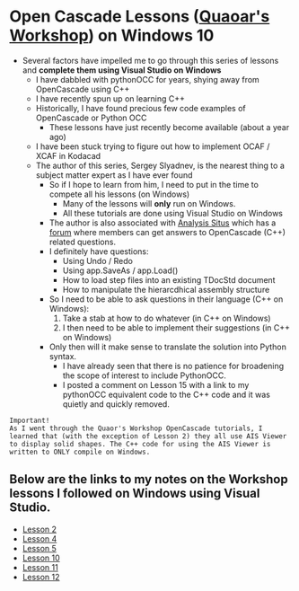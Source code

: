 # Open Cascade Lessons ([Quaoar's Workshop](https://www.youtube.com/c/QuaoarsWorkshop)) on Windows 10
* Several factors have impelled me to go through this series of lessons and **complete them using Visual Studio on Windows**
	* I have dabbled with pythonOCC for years, shying away from OpenCascade using C++
	* I have recently spun up on learning C++
	* Historically, I have found precious few code examples of OpenCascade or Python OCC
		* These lessons have just recently become available (about a year ago)
	* I have been stuck trying to figure out how to implement OCAF / XCAF in Kodacad
	* The author of this series, Sergey Slyadnev, is the nearest thing to a subject matter expert as I have ever found
		* So if I hope to learn from him, I need to put in the time to compete all his lessons (on Windows)
			* Many of the lessons will **only** run on Windows.
			* All these tutorials are done using Visual Studio on Windows
		* The author is also associated with [Analysis Situs](http://www.analysissitus.org/) which has a [forum](http://analysissitus.org/forum/index.php) where members can get answers to OpenCascade (C++) related questions. 
		* I definitely have questions:
			* Using Undo / Redo
			* Using app.SaveAs / app.Load()
			* How to load step files into an existing TDocStd document
			* How to manipulate the hierarcdhical assembly structure
		* So I need to be able to ask questions in their language (C++ on Windows):
			1. Take a stab at how to do whatever (in C++ on Windows)
			2. I then need to be able to implement their suggestions (in C++ on Windows)
		* Only then will it make sense to translate the solution into Python syntax.
			* I have already seen that there is no patience for broadening the scope of interest to include PythonOCC.
			* I posted a comment on Lesson 15 with a link to my pythonOCC equivalent code to the C++ code and it was quietly and quickly removed.

```
Important!
As I went through the Quaor's Workshop OpenCascade tutorials, I learned that (with the exception of Lesson 2) they all use AIS Viewer to display solid shapes. The C++ code for using the AIS Viewer is written to ONLY compile on Windows.
```
## Below are the links to my notes on the Workshop lessons I followed on Windows using Visual Studio.

* [Lesson 2](docs/Lesson2.md)
* [Lesson 4](docs/Lesson4.md)
* [Lesson 5](docs/Lesson5.md)
* [Lesson 10](docs/Lesson10.md)
* [Lesson 11](docs/Lesson11.md)
* [Lesson 12](docs/Lesson12.md)


